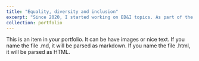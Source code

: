 ```yaml
---
title: "Equality, diversity and inclusion"
excerpt: "Since 2020, I started working on ED&I topics. As part of the committe of [EquiStats](https://tylerkf.github.io/equistats/) (website not up to date), I have organised sessions on diverse hiring practice, fair machine learning and women in ML. In 2022 I worked with the [ED&I Office of the Mathematical, Physical and Life Science division at the University of Oxford](https://www.mpls.ox.ac.uk/equality-and-diversity), doing research on diversity topics. At the Department of Statistics of LSE, I am organising activities for Women in Statistics. Please, drop me a message if you have ideas for cool things to do!<br/><img src='/images/Oxford Women in Machine Learning Event.png'>"
collection: portfolio
---
```


This is an item in your portfolio. It can be have images or nice text. If you name the file .md, it will be parsed as markdown. If you name the file .html, it will be parsed as HTML. 

